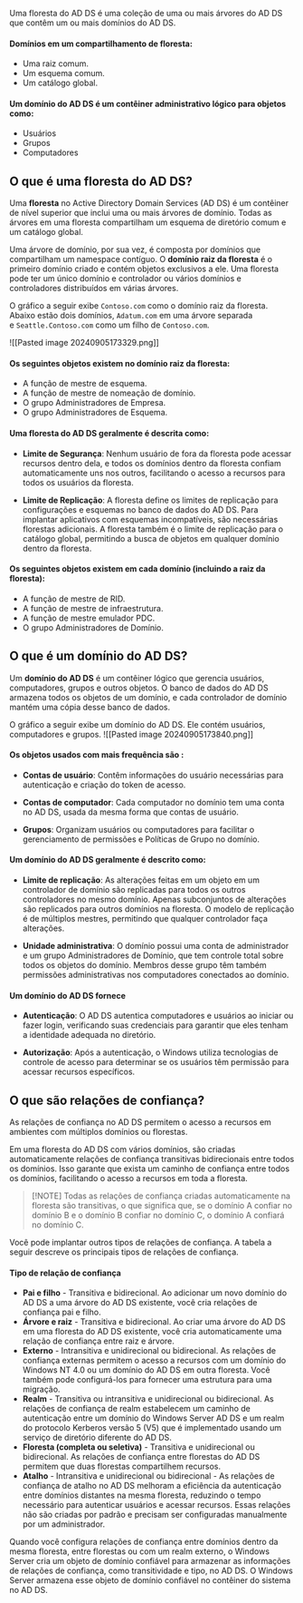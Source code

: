 Uma floresta do AD DS é uma coleção de uma ou mais árvores do AD DS que contêm um ou mais domínios do AD DS.

#### Domínios em um compartilhamento de floresta:

- Uma raiz comum.
- Um esquema comum.
- Um catálogo global.

#### Um domínio do AD DS é um contêiner administrativo lógico para objetos como:

- Usuários
- Grupos
- Computadores

## O que é uma floresta do AD DS?
Uma **floresta** no Active Directory Domain Services (AD DS) é um contêiner de nível superior que inclui uma ou mais árvores de domínio. Todas as árvores em uma floresta compartilham um esquema de diretório comum e um catálogo global.

Uma árvore de domínio, por sua vez, é composta por domínios que compartilham um namespace contíguo. O **domínio raiz da floresta** é o primeiro domínio criado e contém objetos exclusivos a ele. Uma floresta pode ter um único domínio e controlador ou vários domínios e controladores distribuídos em várias árvores.

O gráfico a seguir exibe `Contoso.com` como o domínio raiz da floresta. Abaixo estão dois domínios, `Adatum.com` em uma árvore separada e `Seattle.Contoso.com` como um filho de `Contoso.com`.

![[Pasted image 20240905173329.png]]

#### Os seguintes objetos existem no domínio raiz da floresta:

- A função de mestre de esquema.
- A função de mestre de nomeação de domínio.
- O grupo Administradores de Empresa.
- O grupo Administradores de Esquema.

#### Uma floresta do AD DS geralmente é descrita como:

- **Limite de Segurança**: Nenhum usuário de fora da floresta pode acessar recursos dentro dela, e todos os domínios dentro da floresta confiam automaticamente uns nos outros, facilitando o acesso a recursos para todos os usuários da floresta.

- **Limite de Replicação**: A floresta define os limites de replicação para configurações e esquemas no banco de dados do AD DS. Para implantar aplicativos com esquemas incompatíveis, são necessárias florestas adicionais. A floresta também é o limite de replicação para o catálogo global, permitindo a busca de objetos em qualquer domínio dentro da floresta.

#### Os seguintes objetos existem em cada domínio (incluindo a raiz da floresta):

- A função de mestre de RID.
- A função de mestre de infraestrutura.
- A função de mestre emulador PDC.
- O grupo Administradores de Domínio.

## O que é um domínio do AD DS?
Um **domínio do AD DS** é um contêiner lógico que gerencia usuários, computadores, grupos e outros objetos. O banco de dados do AD DS armazena todos os objetos de um domínio, e cada controlador de domínio mantém uma cópia desse banco de dados.

O gráfico a seguir exibe um domínio do AD DS. Ele contém usuários, computadores e grupos.
![[Pasted image 20240905173840.png]]

#### Os objetos usados com mais frequência são :

- **Contas de usuário**: Contêm informações do usuário necessárias para autenticação e criação do token de acesso.

- **Contas de computador**: Cada computador no domínio tem uma conta no AD DS, usada da mesma forma que contas de usuário.

- **Grupos**: Organizam usuários ou computadores para facilitar o gerenciamento de permissões e Políticas de Grupo no domínio.

#### Um domínio do AD DS geralmente é descrito como:

- **Limite de replicação**: As alterações feitas em um objeto em um controlador de domínio são replicadas para todos os outros controladores no mesmo domínio. Apenas subconjuntos de alterações são replicados para outros domínios na floresta. O modelo de replicação é de múltiplos mestres, permitindo que qualquer controlador faça alterações.

- **Unidade administrativa**: O domínio possui uma conta de administrador e um grupo Administradores de Domínio, que tem controle total sobre todos os objetos do domínio. Membros desse grupo têm também permissões administrativas nos computadores conectados ao domínio.

#### Um domínio do AD DS fornece

- **Autenticação**: O AD DS autentica computadores e usuários ao iniciar ou fazer login, verificando suas credenciais para garantir que eles tenham a identidade adequada no diretório.

- **Autorização**: Após a autenticação, o Windows utiliza tecnologias de controle de acesso para determinar se os usuários têm permissão para acessar recursos específicos.

## O que são relações de confiança?
As relações de confiança no AD DS permitem o acesso a recursos em ambientes com múltiplos domínios ou florestas.

Em uma floresta do AD DS com vários domínios, são criadas automaticamente relações de confiança transitivas bidirecionais entre todos os domínios. Isso garante que exista um caminho de confiança entre todos os domínios, facilitando o acesso a recursos em toda a floresta.

>[!NOTE] Todas as relações de confiança criadas automaticamente na floresta são transitivas, o que significa que, se o domínio A confiar no domínio B e o domínio B confiar no domínio C, o domínio A confiará no domínio C.

Você pode implantar outros tipos de relações de confiança. A tabela a seguir descreve os principais tipos de relações de confiança.


#### Tipo de relação de confiança

- **Pai e filho** - Transitiva e bidirecional. Ao adicionar um novo domínio do AD DS a uma árvore do AD DS existente, você cria relações de confiança pai e filho.
- **Árvore e raiz** - Transitiva e bidirecional. Ao criar uma árvore do AD DS em uma floresta do AD DS existente, você cria automaticamente uma relação de confiança entre raiz e árvore.
- **Externo** - Intransitiva e unidirecional ou bidirecional. As relações de confiança externas permitem o acesso a recursos com um domínio do Windows NT 4.0 ou um domínio do AD DS em outra floresta. Você também pode configurá-los para fornecer uma estrutura para uma migração.
- **Realm** - Transitiva ou intransitiva e unidirecional ou bidirecional. As relações de confiança de realm estabelecem um caminho de autenticação entre um domínio do Windows Server AD DS e um realm do protocolo Kerberos versão 5 (V5) que é implementado usando um serviço de diretório diferente do AD DS.
- **Floresta (completa ou seletiva)** - Transitiva e unidirecional ou bidirecional. As relações de confiança entre florestas do AD DS permitem que duas florestas compartilhem recursos.
- **Atalho** - Intransitiva e unidirecional ou bidirecional - As relações de confiança de atalho no AD DS melhoram a eficiência da autenticação entre domínios distantes na mesma floresta, reduzindo o tempo necessário para autenticar usuários e acessar recursos. Essas relações não são criadas por padrão e precisam ser configuradas manualmente por um administrador.

Quando você configura relações de confiança entre domínios dentro da mesma floresta, entre florestas ou com um realm externo, o Windows Server cria um objeto de domínio confiável para armazenar as informações de relações de confiança, como transitividade e tipo, no AD DS. O Windows Server armazena esse objeto de domínio confiável no contêiner do sistema no AD DS.




































































